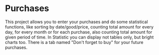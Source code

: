 <!--- [![Build Status](https://travis-ci.org/PecherkinaJ/Purchases.svg?branch=master)](https://travis-ci.org/github/PecherkinaJ/Purchases) ---> 
<!--- [![Coverage Status](https://coveralls.io/repos/github/PecherkinaJ/Purchases/badge.svg?branch=master)](https://coveralls.io/github/PecherkinaJ/Purchases?branch=master) ---> 

# Purchases
This project allows you to enter your purchases and do some statistical functions, like sorting by date/good/price, counting total amount for every day, for every month or for each purchase, also counting total amount for given period of time.
In Statistic you can display not tables only, but bright charts too. There is a tab named "Don't forget to buy" for your future purchases.

## 

